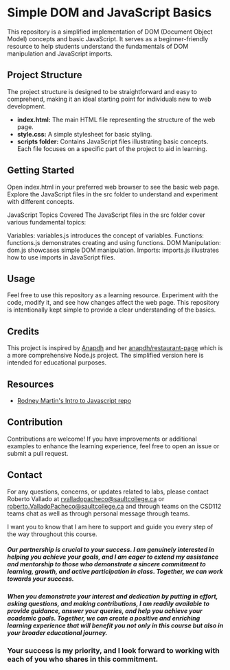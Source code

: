 # Simple DOM and JavaScript Basics

This repository is a simplified implementation of DOM (Document Object Model) concepts and basic JavaScript. It serves as a beginner-friendly resource to help students understand the fundamentals of DOM manipulation and JavaScript imports.

## Project Structure

The project structure is designed to be straightforward and easy to comprehend, making it an ideal starting point for individuals new to web development.

- **index.html:** The main HTML file representing the structure of the web page.
- **style.css:** A simple stylesheet for basic styling.
- **scripts folder:** Contains JavaScript files illustrating basic concepts. Each file focuses on a specific part of the project to aid in learning.

## Getting Started

Open index.html in your preferred web browser to see the basic web page.
Explore the JavaScript files in the src folder to understand and experiment with different concepts.

JavaScript Topics Covered
The JavaScript files in the src folder cover various fundamental topics:

Variables: variables.js introduces the concept of variables.
Functions: functions.js demonstrates creating and using functions.
DOM Manipulation: dom.js showcases simple DOM manipulation.
Imports: imports.js illustrates how to use imports in JavaScript files.

## Usage
Feel free to use this repository as a learning resource. Experiment with the code, modify it, and see how changes affect the web page. This repository is intentionally kept simple to provide a clear understanding of the basics.

## Credits
This project is inspired by [Anapdh](https://github.com/anapdh) and her [anapdh/restaurant-page](https://github.com/anapdh/restaurant-page) which is a more comprehensive Node.js project. The simplified version here is intended for educational purposes.

## Resources

- [Rodney Martin's Intro to Javascript repo](https://github.com/rmartin-sc/js-basics)

## Contribution
Contributions are welcome! If you have improvements or additional examples to enhance the learning experience, feel free to open an issue or submit a pull request.

## Contact

For any questions, concerns, or updates related to labs, please contact Roberto Vallado at rvalladopacheco@saultcollege.ca or roberto.ValladoPacheco@saultcollege.ca and through teams on the CSD112 teams chat as well as through personal message through teams.

I want you to know that I am here to support and guide you every step of the way throughout this course. 

#####  Our partnership is crucial to your success. I am genuinely interested in helping you achieve your goals, and I am eager to extend my assistance and mentorship to those who demonstrate a sincere commitment to learning, growth, and active participation in class. Together, we can work towards your success.

#####  When you demonstrate your interest and dedication by putting in effort, asking questions, and making contributions, I am readily available to provide guidance, answer your queries, and help you achieve your academic goals. Together, we can create a positive and enriching learning experience that will benefit you not only in this course but also in your broader educational journey. 

### Your success is my priority, and I look forward to working with each of you who shares in this commitment.